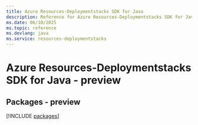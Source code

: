```yaml
---
title: Azure Resources-Deploymentstacks SDK for Java
description: Reference for Azure Resources-Deploymentstacks SDK for Java
ms.date: 06/10/2025
ms.topic: reference
ms.devlang: java
ms.service: resources-deploymentstacks
---
```

# Azure Resources-Deploymentstacks SDK for Java - preview
## Packages - preview
[!INCLUDE [packages](resources-deploymentstacks-index.md)]